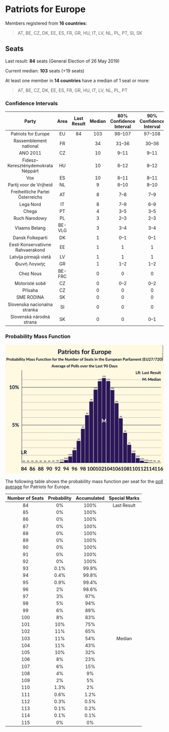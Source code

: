 # Patriots for Europe

Members registered from **16 countries**:

> AT, BE, CZ, DK, EE, ES, FR, GR, HU, IT, LV, NL, PL, PT, SI, SK

## Seats

Last result: **84** seats (General Election of 26 May 2019)

Current median: **103** seats (+19 seats)

At least one member in **14 countries** have a median of 1 seat or more:

> AT, BE, CZ, DK, EE, ES, FR, GR, HU, IT, LV, NL, PL, PT

### Confidence Intervals

| Party | Area | Last Result | Median | 80% Confidence Interval | 90% Confidence Interval | 95% Confidence Interval | 99% Confidence Interval |
|:-----:|:----:|:-----------:|:------:|:-----------------------:|:-----------------------:|:-----------------------:|:-----------------------:|
| Patriots for Europe | EU | 84 | 103 | 98–107 | 97–108 | 96–109 | 94–112 |
| Rassemblement national | FR | | 34 | 31–36 | 30–36 | 30–37 | 29–40 |
| ANO 2011 | CZ | | 10 | 9–11 | 9–11 | 9–11 | 9–11 |
| Fidesz–Kereszténydemokrata Néppárt | HU | | 10 | 8–12 | 8–12 | 8–13 | 8–13 |
| Vox | ES | | 10 | 8–11 | 8–11 | 8–11 | 7–12 |
| Partij voor de Vrijheid | NL | | 9 | 8–10 | 8–10 | 8–10 | 8–11 |
| Freiheitliche Partei Österreichs | AT | | 8 | 7–8 | 7–9 | 6–9 | 6–9 |
| Lega Nord | IT | | 8 | 7–9 | 6–9 | 6–10 | 6–10 |
| Chega | PT | | 4 | 3–5 | 3–5 | 3–5 | 3–6 |
| Ruch Narodowy | PL | | 3 | 2–3 | 2–3 | 2–3 | 1–4 |
| Vlaams Belang | BE-VLG | | 3 | 3–4 | 3–4 | 3–4 | 3–4 |
| Dansk Folkeparti | DK | | 1 | 0–1 | 0–1 | 0–1 | 0–1 |
| Eesti Konservatiivne Rahvaerakond | EE | | 1 | 1 | 1 | 1 | 1 |
| Latvija pirmajā vietā | LV | | 1 | 1 | 1 | 1–2 | 1–2 |
| Φωνή Λογικής | GR | | 1 | 1–2 | 1–2 | 1–2 | 1–2 |
| Chez Nous | BE-FRC | | 0 | 0 | 0 | 0 | 0 |
| Motoristé sobě | CZ | | 0 | 0–2 | 0–2 | 0–2 | 0–2 |
| Přísaha | CZ | | 0 | 0 | 0 | 0–1 | 0–1 |
| SME RODINA | SK | | 0 | 0 | 0 | 0 | 0–1 |
| Slovenska nacionalna stranka | SI | | 0 | 0 | 0 | 0 | 0 |
| Slovenská národná strana | SK | | 0 | 0 | 0–1 | 0–1 | 0–1 |

### Probability Mass Function

![Graph with seats probability mass function not yet produced](average-2025-02-28-seats-pmf-patriotsforeurope.png "Seats Probability Mass Function")

The following table shows the probability mass function per seat for the [poll average](average-2025-02-28.html) for Patriots for Europe.

| Number of Seats | Probability | Accumulated | Special Marks |
|:---------------:|:-----------:|:-----------:|:-------------:|
| 84 | 0% | 100% | Last Result |
| 85 | 0% | 100% |  |
| 86 | 0% | 100% |  |
| 87 | 0% | 100% |  |
| 88 | 0% | 100% |  |
| 89 | 0% | 100% |  |
| 90 | 0% | 100% |  |
| 91 | 0% | 100% |  |
| 92 | 0% | 100% |  |
| 93 | 0.1% | 99.9% |  |
| 94 | 0.4% | 99.8% |  |
| 95 | 0.9% | 99.4% |  |
| 96 | 2% | 98.6% |  |
| 97 | 3% | 97% |  |
| 98 | 5% | 94% |  |
| 99 | 6% | 89% |  |
| 100 | 8% | 83% |  |
| 101 | 10% | 75% |  |
| 102 | 11% | 65% |  |
| 103 | 11% | 54% | Median |
| 104 | 11% | 43% |  |
| 105 | 10% | 32% |  |
| 106 | 8% | 23% |  |
| 107 | 6% | 15% |  |
| 108 | 4% | 9% |  |
| 109 | 2% | 5% |  |
| 110 | 1.3% | 2% |  |
| 111 | 0.6% | 1.2% |  |
| 112 | 0.3% | 0.5% |  |
| 113 | 0.1% | 0.2% |  |
| 114 | 0.1% | 0.1% |  |
| 115 | 0% | 0% |  |


